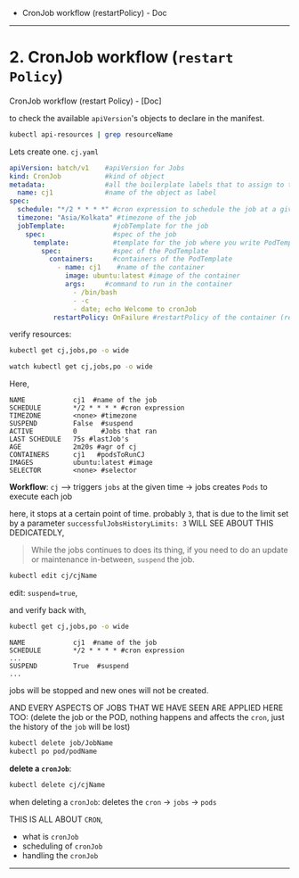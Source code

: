 - CronJob workflow (restartPolicy) - Doc


---
# 2. CronJob workflow (`restart Policy`)
CronJob workflow (restart Policy) - [Doc]

to check the available `apiVersion`'s objects to declare in the manifest. 
```sh
kubectl api-resources | grep resourceName
```
Lets create one. `cj.yaml` 
```yaml
apiVersion: batch/v1    #apiVersion for Jobs
kind: CronJob           #kind of object
metadata:               #all the boilerplate labels that to assign to the objects
  name: cj1             #name of the object as label
spec:
  schedule: "*/2 * * * *" #cron expression to schedule the job at a given time (every 2 minutes)
  timezone: "Asia/Kolkata" #timezone of the job
  jobTemplate:            #jobTemplate for the job
    spec:                 #spec of the job
      template:           #template for the job where you write PodTemplate spec
        spec:             #spec of the PodTemplate
          containers:     #containers of the PodTemplate
            - name: cj1    #name of the container
              image: ubuntu:latest #image of the container
              args:     #command to run in the container
                - /bin/bash
                - -c
                - date; echo Welcome to cronJob
           restartPolicy: OnFailure #restartPolicy of the container (restart the container if it fails)
```

verify resources:
```sh
kubectl get cj,jobs,po -o wide
```
```sh
watch kubectl get cj,jobs,po -o wide
```

Here,
```
NAME            cj1  #name of the job
SCHEDULE        */2 * * * * #cron expression
TIMEZONE        <none> #timezone
SUSPEND         False  #suspend
ACTIVE          0      #Jobs that ran 
LAST SCHEDULE   75s #lastJob's
AGE             2m20s #agr of cj  
CONTAINERS      cj1   #podsToRunCJ
IMAGES          ubuntu:latest #image
SELECTOR        <none> #selector
```
**Workflow**: `cj` --> triggers `jobs` at the given time -> jobs creates `Pods` to execute each job

here, it stops at a certain point of time. probably `3`, that is due to the limit set by a parameter `successfulJobsHistoryLimits: 3` WILL SEE ABOUT THIS DEDICATEDLY,

>While the jobs continues to does its thing, if you need to do an update or maintenance in-between, `suspend` the job.
```sh
kubectl edit cj/cjName
```
edit: `suspend=true`,

and verify back with, 
```sh
kubectl get cj,jobs,po -o wide
```
```
NAME            cj1  #name of the job
SCHEDULE        */2 * * * * #cron expression
...
SUSPEND         True  #suspend
...
```
jobs will be stopped and new ones will not be created. 

AND EVERY ASPECTS OF JOBS THAT WE HAVE SEEN ARE APPLIED HERE TOO: (delete the job or the POD, nothing happens and affects the `cron`, just the history of the `job` will be lost)
```sh
kubectl delete job/JobName
kubectl po pod/podName
```

**delete a `cronJob`**:
```sh
kubectl delete cj/cjName
```
when deleting a `cronJob`: deletes the `cron` -> `jobs` -> `pods`

THIS IS ALL ABOUT `CRON`,
- what is `cronJob`
- scheduling of `cronJob`
- handling the `cronJob`

---
